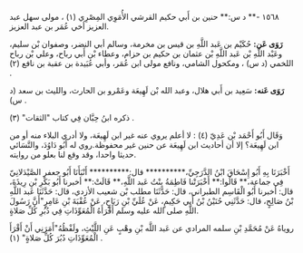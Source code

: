 ١٥٦٨ -** د س:** حنين بن أَبي حكيم القرشي الأُمَوِي المِصْرِي (١) ، مولى سهل عبد العزيز أخي عُمَر بن عبد العزيز.

**رَوَى عَن:** حُكَيْم بن عَبد اللَّهِ بن قيس بن مخرمة، وسالم أبي النضر، وصفوان بْن سليم، وعَبْد اللَّهِ بْن عَبد اللَّهِ بْن عثمان بن حكيم بن حزام، وعطاء بْن أَبي رباح، وعلي بْن رباح اللخمي (د س) ، ومكحول الشامي، ونافع مولى ابن عُمَر، وأبي عُبَيدة بن عقبة بن نافع (٢) .

**رَوَى عَنه:** سَعِيد بن أَبي هلال، وعبد الله بْن لَهِيعَة وعَمْرو بن الحارث، والليث بن سعد (د س) .

ذكره ابنُ حِبَّان فِي كتاب "الثقات" (٣) .

وَقَال أَبُو أَحْمَد بْن عَدِيّ (٤) : لا أعلم يروي عنه غير ابن لَهِيعَة، ولا أدري البلاء منه أو من ابن لَهِيعَة؟ إلا أن أحاديث ابن لَهِيعَة عن حنين غير محفوظة.روي له أَبُو دَاوُدَ، والنَّسَائي حديثا واحدا، وقد وقع لنا بعلو من روايته.

أَخْبَرَنَا بِهِ أَبُو إِسْحَاقَ ابْنُ الدَّرَجِيِّ،********** قال:********** أَنْبَأَنَا أَبُو جعفر الصَّيْدَلانِيّ فِي جماعة،** قَالُوا:** أَخْبَرَتْنا فَاطِمَةُ بِنْتُ عَبد اللَّهِ،** قَالَتْ:** أخبرنا أَبُو بَكْرِ بْنِ رِيذَةَ، قال: أخبرنا أَبُو الْقَاسِم الطبراني، قال: حَدَّثَنَا مطلب بْن شعيب الأزدي، قال: حَدَّثَنَا عَبد اللَّهِ بْنُ صَالِحٍ، قال: حَدَّثَنِي حُنَيْنُ بْنُ أَبي حَكِيمٍ، عَنْ عُلَيِّ بْنِ رَبَاحٍ، عَنْ عُقْبَةَ بْنِ عَامِرٍ"أَنَّ رَسُولَ اللَّهِ صلى الله عليه وسلم أَقْرَأَهُ الْمُعَوِّذَاتِ فِي دُبُرِ كُلِّ صَلاةٍ.

روياهُ عَنْ مُحَمَّدِ بْنِ سلمه المرادي عن عَبد اللَّه بْنِ وهْبٍ عَنِ اللَّيْثِ، ولَفْظُهُ"أَمَرَنِي أَنْ أَقْرَأَ الْمُعَوِّذَاتِ دُبُرَ كُلِّ صَلاةٍ" (١) .
